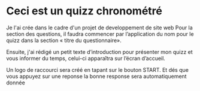 # Ceci est un quizz chronométré
Je l'ai crée dans le cadre d'un projet de developpement de site web 
Pour la  section des questions, il faudra commencer par l’application du nom pour le quizz  dans la section « titre du questionnaire».

Ensuite, j'ai rédigé un  petit texte d’introduction pour présenter mon quizz et vous informer du temps, celui-ci apparaîtra sur l’écran d’accueil.

Un logo de raccourci sera créé en tapant sur le bouton START.
Et dés que vous appuyez sur une reponse la bonne response sera automatiquement donnée
